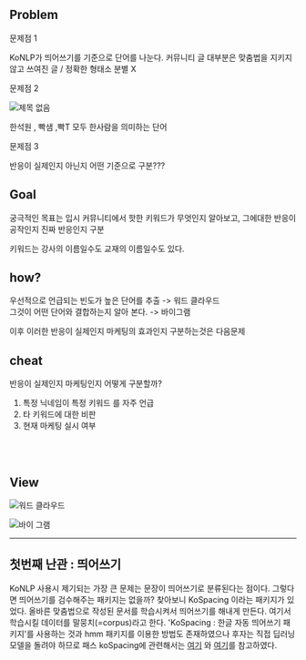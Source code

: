 

## Problem

문제점 1

KoNLP가 띄어쓰기를 기준으로 단어를 나눈다. 커뮤니티 글 대부분은 맞춤법을 지키지않고 쓰여진 글 / 정확한 형태소 분별 X 


문제점 2

![제목 없음](https://user-images.githubusercontent.com/49007889/58566725-17ddc700-826c-11e9-8806-bc794e38bf5b.png)


한석원 , 빡샘 ,빡T  모두 한사람을 의미하는 단어
 
문제점 3

반응이 실제인지 아닌지 어떤 기준으로 구분???

## Goal 

궁극적인 목표는 입시 커뮤니티에서 핫한 키워드가 무엇인지 알아보고, 그에대한 반응이 공작인지 진짜 반응인지 구분
 
키워드는 강사의 이름일수도 교재의 이름일수도 있다.

## how?

우선적으로 언급되는 빈도가 높은 단어를 추출 -> 워드 클라우드<br>
그것이 어떤 단어와 결합하는지 알아 본다. -> 바이그램
 
이후 이러한 반응이 실제인지 마케팅의 효과인지 구분하는것은 다음문제

## cheat

반응이 실제인지 마케팅인지 어떻게 구분할까?<br>
1. 특정 닉네임이 특정 키워드 를 자주 언급
2. 타 키워드에 대한 비판
3. 현재 마케팅 실시 여부
 
<br><br> 


## View

![워드 클라우드](https://user-images.githubusercontent.com/49007889/58539895-3ffd0400-8233-11e9-81df-2d065e601178.png)

![바이 그램](https://user-images.githubusercontent.com/49007889/58539894-3f646d80-8233-11e9-88fa-3baad69a9620.png)


----------------------------------
## 첫번째 난관 : 띄어쓰기
<p>KoNLP 사용시 제기되는 가장 큰 문제는 문장이 띄어쓰기로 분류된다는 점이다. 그렇다면 띄어쓰기를 검수해주는 패키지는 없을까? 찾아보니 KoSpacing 이라는 패키지가 있었다. 올바른 맞춤법으로 작성된 문서를 학습시켜서 띄어쓰기를 해내게 만든다. 여기서 학습시킬 데이터를 말뭉치(=corpus)라고 한다.
'KoSpacing : 한글 자동 띄어쓰기 패키지'를 사용하는 것과 hmm 패키지를 이용한 방법도 존재하였으나 후자는 직접 딥러닝 모델을 돌려야 하므로 패스
koSpacing에 관련해서는 <a href="https://mrchypark.github.io/post/kospacing-%ED%95%9C%EA%B8%80-%EB%9D%84%EC%96%B4%EC%93%B0%EA%B8%B0-%ED%8C%A8%ED%82%A4%EC%A7%80%EB%A5%BC-%EC%82%AC%EC%9A%A9%ED%95%B4%EB%B3%B4%EC%9E%90/">여기</a> 와 <a href="http://freesearch.pe.kr/archives/4759">여기</a>를 참고하였다.
</p>

